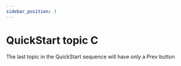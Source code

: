 ```yaml
---
sidebar_position: 3
---
```


# QuickStart topic C

The last topic in the QuickStart sequence will have only a Prev button